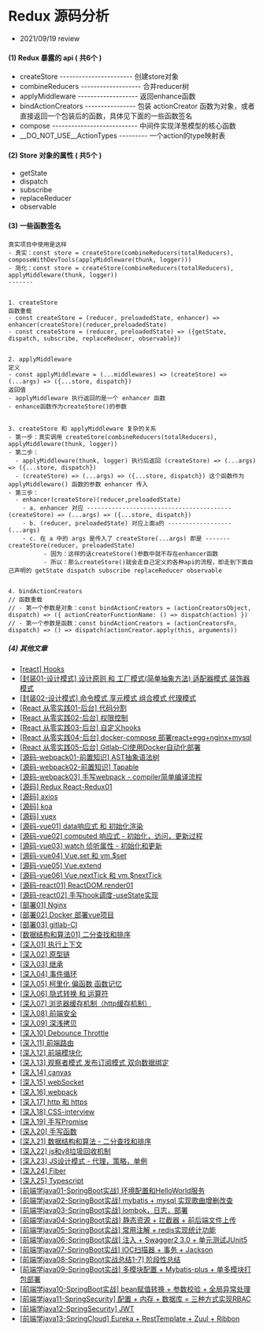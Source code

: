 # Redux 源码分析
- 2021/09/19 review



#### (1) Redux 暴露的 api ( 共6个 )
- createStore ----------------------- 创建store对象
- combineReducers ------------------- 合并reducer树
- applyMiddleware ------------------- 返回enhance函数
- bindActionCreators ---------------- 包装 actionCreator 函数为对象，或者直接返回一个包装后的函数，具体见下面的一些函数签名
- compose --------------------------- 中间件实现洋葱模型的核心函数
- __DO_NOT_USE__ActionTypes --------- 一个action的type映射表



#### (2) Store 对象的属性 ( 共5个 )
- getState
- dispatch
- subscribe
- replaceReducer
- observable



#### (3) 一些函数签名
```
真实项目中使用是这样
- 真实：const store = createStore(combineReducers(totalReducers), composeWithDevTools(applyMiddleware(thunk, logger)))
- 简化：const store = createStore(combineReducers(totalReducers), applyMiddleware(thunk, logger))
-------


1. createStore
函数重载
- const createStore = (reducer, preloadedState, enhancer) => enhancer(createStore)(reducer,preloadedState)
- const createStore = (reducer, preloadedState) => ({getState, dispatch, subscribe, replaceReducer, observable})


2. applyMiddleware
定义
- const applyMiddleware = (...middlewares) => (createStore) => (...args) => ({...store, dispatch})
返回值
- applyMiddleware 执行返回的是一个 enhancer 函数
- enhance函数作为createStore()的参数


3. createStore 和 applyMiddleware 复杂的关系
- 第一步：真实调用 createStore(combineReducers(totalReducers), applyMiddleware(thunk, logger))
- 第二步：
  - applyMiddleware(thunk, logger) 执行后返回 (createStore) => (...args) => ({...store, dispatch})
  - (createStore) => (...args) => ({...store, dispatch}) 这个函数作为 applyMiddleware() 函数的参数 enhancer 传入
- 第三步：
  - enhancer(createStore)(reducer,preloadedState)
    - a. enhancer 对应 ----------------------------------------- (createStore) => (...args) => ({...store, dispatch})
    - b. (reducer, preloadedState) 对应上面a的 ------------------ (...args)
    - c. 在 a 中的 args 是传入了 createStore(...args) 即是 -------  createStore(reducer, preloadedState)
          - 因为：这样的话createStore()参数中就不存在enhancer函数
          - 所以：那么createStore()就会走自己定义的各种api的流程，即走到下面自己声明的 getState dispatch subscribe replaceReducer observable


4. bindActionCreators
// 函数重载
// - 第一个参数是对象：const bindActionCreators = (actionCreatorsObject, dispatch) => ({ actionCreatorFunctionName: () => dispatch(action) })
// - 第一个参数是函数：const bindActionCreators = (actionCreatorsFn, dispatch) => () => dispatch(actionCreator.apply(this, arguments))
```




##### (4) 其他文章
- [[react] Hooks](https://juejin.im/post/6844904045342113799)
- [[封装01-设计模式] 设计原则 和 工厂模式(简单抽象方法)  适配器模式 装饰器模式](https://juejin.cn/post/6950958974854234119)
- [[封装02-设计模式] 命令模式 享元模式 组合模式 代理模式](https://juejin.cn/post/6950958974854234119)
- [[React 从零实践01-后台] 代码分割](https://juejin.im/post/6879020830253285384)
- [[React 从零实践02-后台] 权限控制](https://juejin.im/post/6881481205657632781)
- [[React 从零实践03-后台] 自定义hooks](https://juejin.im/post/6887132776512880654)
- [[React 从零实践04-后台] docker-compose 部署react+egg+nginx+mysql](https://juejin.im/post/6892390655126241287)
- [[React 从零实践05-后台] Gitlab-CI使用Docker自动化部署](https://juejin.cn/post/6897884843275714567)
- [[源码-webpack01-前置知识] AST抽象语法树](https://juejin.im/post/6844904115265339406)
- [[源码-webpack02-前置知识] Tapable](https://juejin.im/post/6844904115269550087)
- [[源码-webpack03] 手写webpack - compiler简单编译流程](https://juejin.im/post/6844903973002936327)
- [[源码] Redux React-Redux01](https://juejin.im/post/6844904137952329742)
- [[源码] axios ](https://juejin.im/post/6844904147532120072)
- [[源码] koa](https://juejin.cn/post/7008056344540348453)
- [[源码] vuex ](https://juejin.im/post/6844904166293241863)
- [[源码-vue01] data响应式 和 初始化渲染 ](https://juejin.im/post/6844904181094957069)
- [[源码-vue02] computed 响应式 - 初始化，访问，更新过程 ](https://juejin.im/post/6844904184035147790)
- [[源码-vue03] watch 侦听属性 - 初始化和更新 ](https://juejin.im/post/6844904186652409863)
- [[源码-vue04] Vue.set 和 vm.$set](https://juejin.im/post/6844904190918000654)
- [[源码-vue05] Vue.extend](https://juejin.im/post/6844904201944825863)
- [[源码-vue06] Vue.nextTick 和 vm.$nextTick](https://juejin.im/post/6847902219107303438)
- [[源码-react01] ReactDOM.render01](https://juejin.cn/post/6993980489463758855)
- [[源码-react02] 手写hook调度-useState实现](https://juejin.cn/post/6998452866369191972)
- [[部署01] Nginx](https://juejin.im/post/6844904095464030215)
- [[部署02] Docker 部署vue项目](https://juejin.im/post/6844904099024994312)
- [[部署03] gitlab-CI](https://juejin.im/post/6844904103944912904)
- [[数据结构和算法01]  二分查找和排序](https://juejin.cn/post/6907145602400780296/)
- [[深入01] 执行上下文](https://juejin.im/post/6844904046050934792)
- [[深入02] 原型链](https://juejin.im/post/6844904048873701389)
- [[深入03] 继承](https://juejin.im/post/6844904050895372295)
- [[深入04] 事件循环](https://juejin.im/post/6844904051562250254)
- [[深入05]  柯里化 偏函数 函数记忆](https://juejin.im/post/6844904052879261710)
- [[深入06]  隐式转换 和 运算符](https://juejin.im/post/6844904052937981959)
- [[深入07]  浏览器缓存机制（http缓存机制）](https://juejin.im/post/6844904053013479432)
- [[深入08]  前端安全](https://juejin.im/post/6844904053235793927)
- [[深入09]  深浅拷贝](https://juejin.im/post/6844904053764259854)
- [[深入10]  Debounce Throttle](https://juejin.im/post/6844904054330490894)
- [[深入11] 前端路由](https://juejin.im/post/6844904054846390279)
- [[深入12] 前端模块化](https://juejin.im/post/6844904056557682701)
- [[深入13] 观察者模式 发布订阅模式 双向数据绑定](https://juejin.im/post/6844904058604486663)
- [[深入14] canvas](https://juejin.im/post/6844904063029477389)
- [[深入15] webSocket](https://juejin.im/post/6844904066808561677)
- [[深入16] webpack](https://juejin.im/post/6844904070201753608)
- [[深入17] http 和 https](https://juejin.im/post/6844904085750038542)
- [[深入18] CSS-interview](https://juejin.im/post/6844904090644774926)
- [[深入19] 手写Promise](https://juejin.im/post/6844903823429861389)
- [[深入20] 手写函数](https://juejin.im/post/6844904131577004040)
- [[深入21] 数据结构和算法 - 二分查找和排序](https://juejin.cn/post/6907145602400780296/)
- [[深入22] js和v8垃圾回收机制](https://juejin.cn/post/6911192116651622413)
- [[深入23] JS设计模式 - 代理，策略，单例](https://juejin.cn/post/6918744081460002824)
- [[深入24] Fiber](https://juejin.cn/post/6983570939342487565)
- [[深入25] Typescript](https://juejin.cn/post/6999807282343051277)
- [[前端学java01-SpringBoot实战] 环境配置和HelloWorld服务](https://juejin.cn/post/6927306093970325517)
- [[前端学java02-SpringBoot实战] mybatis + mysql 实现歌曲增删改查](https://juejin.cn/post/6929145638898794503)
- [[前端学java03-SpringBoot实战] lombok，日志，部署](https://juejin.cn/post/6930627377101979662)
- [[前端学java04-SpringBoot实战] 静态资源 + 拦截器 + 前后端文件上传](https://juejin.cn/post/6932097247735709709)
- [[前端学java05-SpringBoot实战] 常用注解 + redis实现统计功能](https://juejin.cn/post/6933224825200574478)
- [[前端学java06-SpringBoot实战] 注入 + Swagger2 3.0 + 单元测试JUnit5](https://juejin.cn/post/6934274450514771982)
- [[前端学java07-SpringBoot实战] IOC扫描器 + 事务 + Jackson](https://juejin.cn/post/6935081135114289188)
- [[前端学java08-SpringBoot实战总结1-7] 阶段性总结](https://juejin.cn/post/6960187616050282533)
- [[前端学java09-SpringBoot实战]  多模块配置 + Mybatis-plus + 单多模块打包部署](https://juejin.cn/post/6962752749993721892)
- [[前端学java10-SpringBoot实战] bean赋值转换  + 参数校验 + 全局异常处理](https://juejin.cn/post/6965404539298168839)
- [[前端学java11-SpringSecurity] 配置 + 内存 + 数据库 = 三种方式实现RBAC](https://juejin.cn/post/6968003860522598436)
- [[前端学java12-SpringSecurity] JWT](https://juejin.cn/post/6970598940479586334)
- [[前端学java13-SpringCloud] Eureka + RestTemplate + Zuul + Ribbon](https://juejin.cn/post/6973100621205520392)



